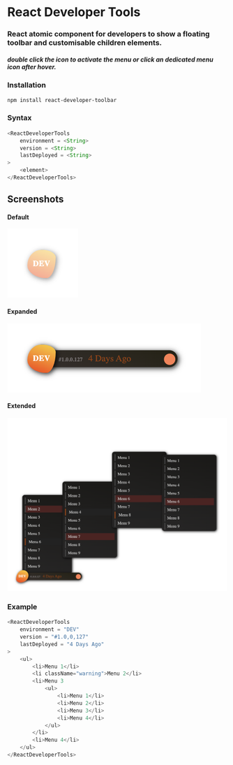 # React Developer Tools

### React atomic component for developers to show a floating toolbar and customisable children elements. 

##### double click the icon to activate the menu or click an dedicated menu icon after hover. 

### Installation
```
npm install react-developer-toolbar
```

### Syntax

```javascript
<ReactDeveloperTools
    environment = <String>
    version = <String>
    lastDeployed = <String>
>
    <element>
</ReactDeveloperTools>
```

## Screenshots

#### Default
![Test Image 1](snapshots/menu-default.png)

#### Expanded
![Test Image 1](snapshots/menu-expanded.png)

#### Extended
![Test Image 1](snapshots/menu-extended.png)

### Example
```javascript
<ReactDeveloperTools
    environment = "DEV"
    version = "#1.0,0,127"
    lastDeployed = "4 Days Ago" 
>
    <ul>
        <li>Menu 1</li>
        <li className="warning">Menu 2</li>
        <li>Menu 3
            <ul>
                <li>Menu 1</li>
                <li>Menu 2</li>
                <li>Menu 3</li>
                <li>Menu 4</li>
            </ul>
        </li>
        <li>Menu 4</li>
    </ul>
</ReactDeveloperTools>
```
